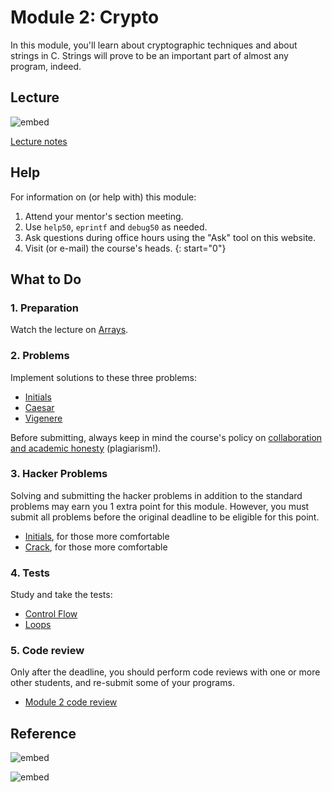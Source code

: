 # Module 2: Crypto

In this module, you'll learn about cryptographic techniques and about strings in C. Strings will prove to be an important part of almost any program, indeed.


## Lecture

![embed](https://www.youtube.com/embed/8PrOp9t0PyQ)

[Lecture notes](/lectures/arrays)


## Help

For information on (or help with) this module:

1. Attend your mentor's section meeting.
1. Use `help50`, `eprintf` and `debug50` as needed.
1. Ask questions during office hours using the "Ask" tool on this website.
1. Visit (or e-mail) the course's heads.
{: start="0"}


## What to Do

### 1. Preparation

Watch the lecture on [Arrays](/lectures/arrays).

### 2. Problems

Implement solutions to these three problems:

- [Initials](/problems/initials-less)
- [Caesar](/problems/caesar)
- [Vigenere](/problems/vigenere)

Before submitting, always keep in mind the course's policy on [collaboration and academic honesty](/syllabus#samenwerken-fraude-en-plagiaat) (plagiarism!).

### 3. Hacker Problems

Solving and submitting the hacker problems in addition to the standard problems may earn you 1 extra point for this module. However, you must submit all problems before the original deadline to be eligible for this point.

- [Initials](/problems/initials-more), for those more comfortable
- [Crack](/problems/crack), for those more comfortable

### 4. Tests

Study and take the tests:

- [Control Flow](/exercises/control-flow)
- [Loops](/exercises/loops)

### 5. Code review

Only after the deadline, you should perform code reviews with one or more other students, and re-submit some of your programs.

- [Module 2 code review](/reviews/crypto)


## Reference

![embed](https://www.youtube.com/embed/w4TAY2HPLEg)

![embed](https://www.youtube.com/embed/AI6Ccfno6Pk)
